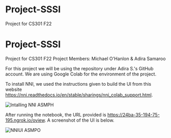 # Project-SSSI
Project for CS301 F22
# Project-SSSI
Project for CS301 F22
Project Members: Michael O'Hanlon & Adira Samaroo

For this project we will be using the repository under Adira S.'s GitHub account. We are using Google Colab for the environment of the project. 

To install NNI, we used the instructions given to build the UI from this website https://nni.readthedocs.io/en/stable/sharings/nni_colab_support.html.

![Intalling NNI ASMPH](https://user-images.githubusercontent.com/99360967/198710879-e24a923f-bfd3-4a8b-b797-001e1cd70d92.png)

After running the notebook, the URL provided is https://24ba-35-194-75-195.ngrok.io/oview. A screenshot of the UI is below.

![NNIUI ASMPO](https://user-images.githubusercontent.com/99360967/198711703-d7948163-2653-4c33-98cc-4e939819b38d.png)
